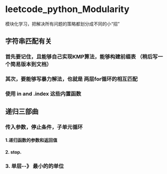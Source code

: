 # leetcode_python_Modularity
模块化学习，把解决所有问题的策略都划分成不同的小“招”


## 字符串匹配有关
### 首先要记住，且能够自己实现KMP算法，能够构建前缀表 （稍后写一个简易版本到文档）
### 其次，要能够写暴力解法，也就是 两层for循环的相互匹配
### 使用 in  and .index 这些内置函数



## 递归三部曲
### 传入参数，停止条件，子单元循环
####   1.递归函数的参数和返回值  
####              2.  stop.  
###              3.   单层--》    最小的的单位
